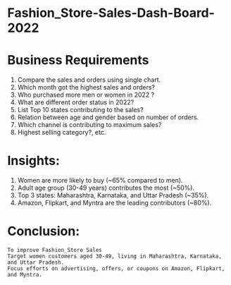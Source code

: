 # Fashion_Store-Sales-Dash-Board-2022

# **Business Requirements**

1) Compare the sales and orders using single chart.
2) Which month got the highest sales and orders?
3) Who purchased more men or women in 2022 ?
4) What are different order status in 2022?
5) List Top 10 states contributing to the sales?
6) Relation between age and gender based on number of orders.
7) Which channel is contributing to maximum sales?
8) Highest selling category?, etc.

# **Insights:**
1) Women are more likely to buy (~65% compared to men).
2) Adult age group (30-49 years) contributes the most (~50%).
3) Top 3 states: Maharashtra, Karnataka, and Uttar Pradesh (~35%).
4) Amazon, Flipkart, and Myntra are the leading contributors (~80%).

# **Conclusion:**
    To improve Fashion_Store Sales
    Target women customers aged 30-49, living in Maharashtra, Karnataka, and Uttar Pradesh.
    Focus efforts on advertising, offers, or coupons on Amazon, Flipkart, and Myntra.
